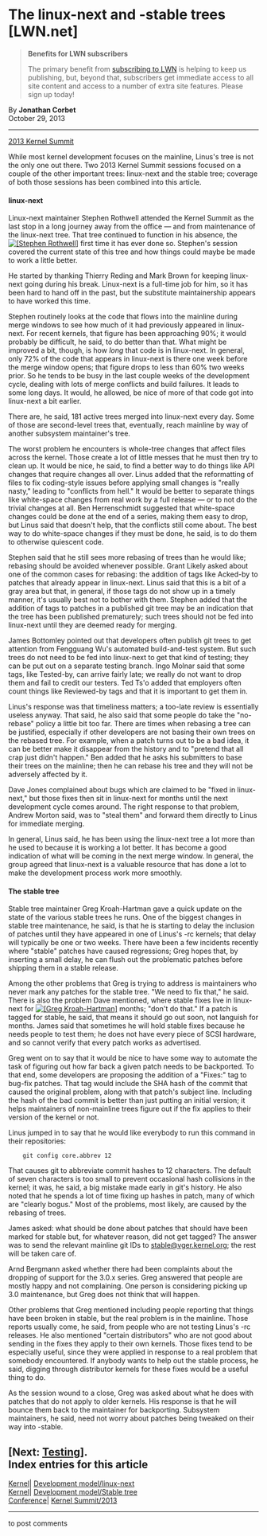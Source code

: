 # The linux-next and -stable trees [LWN.net]

> **Benefits for LWN subscribers**
> 
> The primary benefit from [subscribing to LWN](/Promo/nst-nag5/subscribe) is helping to keep us publishing, but, beyond that, subscribers get immediate access to all site content and access to a number of extra site features. Please sign up today! 

By **Jonathan Corbet**  
October 29, 2013 

* * *

[2013 Kernel Summit](/Articles/KernelSummit2013/)

While most kernel development focuses on the mainline, Linus's tree is not the only one out there. Two 2013 Kernel Summit sessions focused on a couple of the other important trees: linux-next and the stable tree; coverage of both those sessions has been combined into this article. 

#### linux-next

Linux-next maintainer Stephen Rothwell attended the Kernel Summit as the last stop in a long journey away from the office — and from maintenance of the linux-next tree. That tree continued to function in his absence, the [![\[Stephen Rothwell\]](https://static.lwn.net/images/conf/2013/lce-ks/StephenRothwell-sm.jpg)](/Articles/572015/) first time it has ever done so. Stephen's session covered the current state of this tree and how things could maybe be made to work a little better. 

He started by thanking Thierry Reding and Mark Brown for keeping linux-next going during his break. Linux-next is a full-time job for him, so it has been hard to hand off in the past, but the substitute maintainership appears to have worked this time. 

Stephen routinely looks at the code that flows into the mainline during merge windows to see how much of it had previously appeared in linux-next. For recent kernels, that figure has been approaching 90%; it would probably be difficult, he said, to do better than that. What might be improved a bit, though, is how _long_ that code is in linux-next. In general, only 72% of the code that appears in linux-next is there one week before the merge window opens; that figure drops to less than 60% two weeks prior. So he tends to be busy in the last couple weeks of the development cycle, dealing with lots of merge conflicts and build failures. It leads to some long days. It would, he allowed, be nice of more of that code got into linux-next a bit earlier. 

There are, he said, 181 active trees merged into linux-next every day. Some of those are second-level trees that, eventually, reach mainline by way of another subsystem maintainer's tree. 

The worst problem he encounters is whole-tree changes that affect files across the kernel. Those create a lot of little messes that he must then try to clean up. It would be nice, he said, to find a better way to do things like API changes that require changes all over. Linus added that the reformatting of files to fix coding-style issues before applying small changes is "really nasty," leading to "conflicts from hell." It would be better to separate things like white-space changes from real work by a full release — or to not do the trivial changes at all. Ben Herrenschmidt suggested that white-space changes could be done at the end of a series, making them easy to drop, but Linus said that doesn't help, that the conflicts still come about. The best way to do white-space changes if they must be done, he said, is to do them to otherwise quiescent code. 

Stephen said that he still sees more rebasing of trees than he would like; rebasing should be avoided whenever possible. Grant Likely asked about one of the common cases for rebasing: the addition of tags like Acked-by to patches that already appear in linux-next. Linus said that this is a bit of a gray area but that, in general, if those tags do not show up in a timely manner, it's usually best not to bother with them. Stephen added that the addition of tags to patches in a published git tree may be an indication that the tree has been published prematurely; such trees should not be fed into linux-next until they are deemed ready for merging. 

James Bottomley pointed out that developers often publish git trees to get attention from Fengguang Wu's automated build-and-test system. But such trees do not need to be fed into linux-next to get that kind of testing; they can be put out on a separate testing branch. Ingo Molnar said that some tags, like Tested-by, can arrive fairly late; we really do not want to drop them and fail to credit our testers. Ted Ts'o added that employers often count things like Reviewed-by tags and that it is important to get them in. 

Linus's response was that timeliness matters; a too-late review is essentially useless anyway. That said, he also said that some people do take the "no-rebase" policy a little bit too far. There are times when rebasing a tree can be justified, especially if other developers are not basing their own trees on the rebased tree. For example, when a patch turns out to be a bad idea, it can be better make it disappear from the history and to "pretend that all crap just didn't happen." Ben added that he asks his submitters to base their trees on the mainline; then he can rebase his tree and they will not be adversely affected by it. 

Dave Jones complained about bugs which are claimed to be "fixed in linux-next," but those fixes then sit in linux-next for months until the next development cycle comes around. The right response to that problem, Andrew Morton said, was to "steal them" and forward them directly to Linus for immediate merging. 

In general, Linus said, he has been using the linux-next tree a lot more than he used to because it is working a lot better. It has become a good indication of what will be coming in the next merge window. In general, the group agreed that linux-next is a valuable resource that has done a lot to make the development process work more smoothly. 

#### The stable tree

Stable tree maintainer Greg Kroah-Hartman gave a quick update on the state of the various stable trees he runs. One of the biggest changes in stable tree maintenance, he said, is that he is starting to delay the inclusion of patches until they have appeared in one of Linus's -rc kernels; that delay will typically be one or two weeks. There have been a few incidents recently where "stable" patches have caused regressions; Greg hopes that, by inserting a small delay, he can flush out the problematic patches before shipping them in a stable release. 

Among the other problems that Greg is trying to address is maintainers who never mark any patches for the stable tree. "We need to fix that," he said. There is also the problem Dave mentioned, where stable fixes live in linux-next for [![\[Greg Kroah-Hartman\]](https://static.lwn.net/images/conf/2013/lce-ks/GregKH-sm.jpg)](/Articles/572018/) months; "don't do that." If a patch is tagged for stable, he said, that means it should go out soon, not languish for months. James said that sometimes he will hold stable fixes because he needs people to test them; he does not have every piece of SCSI hardware, and so cannot verify that every patch works as advertised. 

Greg went on to say that it would be nice to have some way to automate the task of figuring out how far back a given patch needs to be backported. To that end, some developers are proposing the addition of a "Fixes:" tag to bug-fix patches. That tag would include the SHA hash of the commit that caused the original problem, along with that patch's subject line. Including the hash of the bad commit is better than just putting an initial version; it helps maintainers of non-mainline trees figure out if the fix applies to their version of the kernel or not. 

Linus jumped in to say that he would like everybody to run this command in their repositories: 
    
    
        git config core.abbrev 12
    

That causes git to abbreviate commit hashes to 12 characters. The default of seven characters is too small to prevent occasional hash collisions in the kernel; it was, he said, a big mistake made early in git's history. He also noted that he spends a lot of time fixing up hashes in patch, many of which are "clearly bogus." Most of the problems, most likely, are caused by the rebasing of trees. 

James asked: what should be done about patches that should have been marked for stable but, for whatever reason, did not get tagged? The answer was to send the relevant mainline git IDs to stable@vger.kernel.org; the rest will be taken care of. 

Arnd Bergmann asked whether there had been complaints about the dropping of support for the 3.0.x series. Greg answered that people are mostly happy and not complaining. One person is considering picking up 3.0 maintenance, but Greg does not think that will happen. 

Other problems that Greg mentioned including people reporting that things have been broken in stable, but the real problem is in the mainline. Those reports usually come, he said, from people who are not testing Linus's -rc releases. He also mentioned "certain distributors" who are not good about sending in the fixes they apply to their own kernels. Those fixes tend to be especially useful, since they were applied in response to a real problem that somebody encountered. If anybody wants to help out the stable process, he said, digging through distributor kernels for these fixes would be a useful thing to do. 

As the session wound to a close, Greg was asked about what he does with patches that do not apply to older kernels. His response is that he will bounce them back to the maintainer for backporting. Subsystem maintainers, he said, need not worry about patches being tweaked on their way into -stable. 

[Next: [Testing](/Articles/571991/)].  
Index entries for this article  
---  
[Kernel](/Kernel/Index)| [Development model/linux-next](/Kernel/Index#Development_model-linux-next)  
[Kernel](/Kernel/Index)| [Development model/Stable tree](/Kernel/Index#Development_model-Stable_tree)  
[Conference](/Archives/ConferenceIndex/)| [Kernel Summit/2013](/Archives/ConferenceIndex/#Kernel_Summit-2013)  
  


* * *

to post comments 
